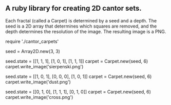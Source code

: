 A ruby library for creating 2D cantor sets.
--------------------------------------------------------

Each fractal (called a Carpet) is determined by a seed and a depth. The seed is a 
2D array that determines which squares are removed, and the depth determines the 
resolution of the image. The resulting image is a PNG.

  require './cantor_carpets'

  seed = Array2D.new(3, 3)

  seed.state = [[1, 1, 1], [1, 0, 1], [1, 1, 1]]
  carpet = Carpet.new(seed, 6)
  carpet.write_image('sierpenski.png')

  seed.state = [[1, 0, 1], [0, 0, 0], [1, 0, 1]]
  carpet = Carpet.new(seed, 6)
  carpet.write_image('dust.png')

  seed.state = [[0, 1, 0], [1, 1, 1], [0, 1, 0]]
  carpet = Carpet.new(seed, 6)
  carpet.write_image('cross.png')
